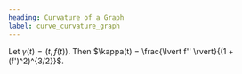 ```yaml
---
heading: Curvature of a Graph
label: curve_curvature_graph
---
```


Let $\gamma(t) = (t, f(t))$. Then $\kappa(t) = \frac{\lvert f'' \rvert}{(1 + (f')^2)^{3/2}}$.
